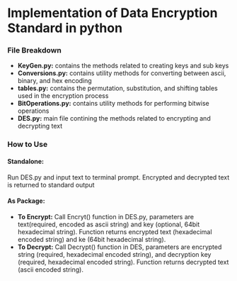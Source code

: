 <h1>Implementation of Data Encryption Standard in python</h1>

<h3>File Breakdown</h3>

<ul>

<li><b>KeyGen.py:</b> contains the methods related to creating keys and sub keys</li>

<li><b>Conversions.py:</b> contains utility methods for converting between ascii, binary, and hex encoding</li>

<li><b>tables.py:</b> contains the permutation, substitution, and shifting tables used in the encryption process</li>

<li><b>BitOperations.py:</b> contains utility methods for performing bitwise operations</li>

<li><b>DES.py:</b> main file contining the methods related to encrypting and decrypting text</li>

</ul>

<h3>How to Use</h3>

<h4>Standalone:</h4>
    Run DES.py and input text to terminal prompt. Encrypted and decrypted text is returned to standard output

<h4>As Package:</h4>
<ul>
<li><b>To Encrypt:</b> Call Encryt() function in DES.py, parameters are text(required, encoded as ascii string) and key (optional, 64bit hexadecimal string). Function returns encrypted text (hexadecimal encoded string) and ke  (64bit hexadecimal string).</li>

<li><b>To Decrypt:</b> Call Decrypt() function in DES, parameters are encrypted string (required, hexadecimal encoded string), and decryption key (required, hexadecimal encoded string). Function returns decrypted text (ascii encoded string).</li>
</ul>